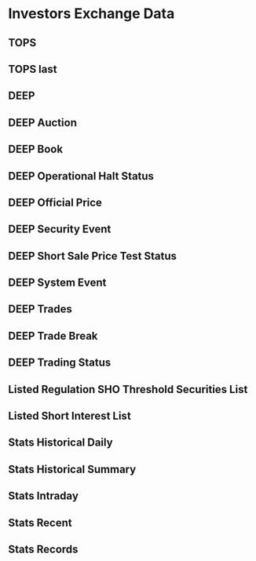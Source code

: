 # Investors Exchange Data

## TOPS
## TOPS last
## DEEP
## DEEP Auction
## DEEP Book
## DEEP Operational Halt Status
## DEEP Official Price
## DEEP Security Event
## DEEP Short Sale Price Test Status
## DEEP System Event
## DEEP Trades
## DEEP Trade Break
## DEEP Trading Status
## Listed Regulation SHO Threshold Securities List
## Listed Short Interest List
## Stats Historical Daily
## Stats Historical Summary
## Stats Intraday
## Stats Recent
## Stats Records
